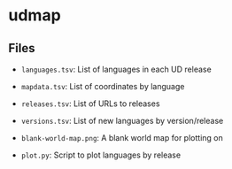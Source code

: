 # udmap

## Files


* `languages.tsv`: List of languages in each UD release
* `mapdata.tsv`: List of coordinates by language
* `releases.tsv`: List of URLs to releases
* `versions.tsv`: List of new languages by version/release

* `blank-world-map.png`: A blank world map for plotting on

* `plot.py`: Script to plot languages by release
